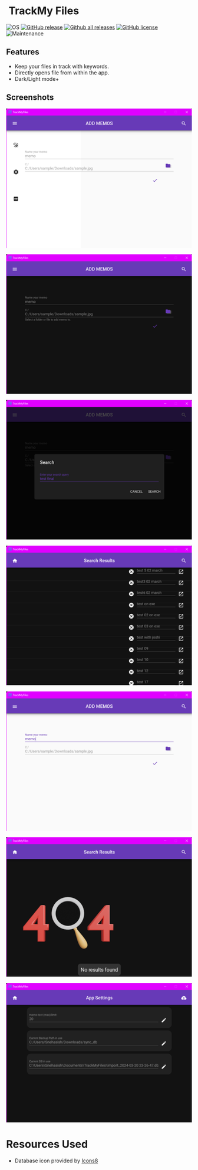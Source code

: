 
# <img src="assets/icon.ico" width="50px" alt=""></img> TrackMy Files
![OS](https://img.shields.io/badge/Windows-3DDC84?style=for-the-badge&logo=windows&logoColor=blue&style=plastic)
[![GitHub release](https://img.shields.io/github/v/release/SNEHASISHROY-125/TrackMyFiles?include_prereleases&color=blueviolet)](https://github.com/SNEHASISHROY-125/TrackMyFiles/releases)
[![Github all releases](https://img.shields.io/github/downloads/SNEHASISHROY-125/TrackMyFiles/total?color=blue&label=GitHub%E2%87%A9&style=plastic)](https://somsubhra.github.io/github-release-stats/?username=cylonid&repository=NativeAlphaForAndroid&page=1&per_page=20)
[![GitHub license](https://img.shields.io/github/license/SNEHASISHROY-125/TrackMyFiles?color=orange)](https://github.com/cylonid/NativeAlphaForAndroid/blob/master/LICENSE)
![Maintenance](https://img.shields.io/badge/Maintained%3F-yes-green.svg)


## Features
  * Keep your files in track with keywords.
  * Directly opens file from within the app.
  * Dark/Light mode+

## Screenshots

![App Screenshot](https://github.com/SNEHASISHROY-125/TrackMyFiles/blob/develop/graphics/TrackMyFiles05.png)

![App Screenshot](https://github.com/SNEHASISHROY-125/TrackMyFiles/blob/develop/graphics/TrackMyFiles02.png)

![App Screenshot](https://github.com/SNEHASISHROY-125/TrackMyFiles/blob/develop/graphics/TrackMyFiles07.png)

![App Screenshot](https://github.com/SNEHASISHROY-125/TrackMyFiles/blob/develop/graphics/TrackMyFiles03.png)

![App Screenshot](https://github.com/SNEHASISHROY-125/TrackMyFiles/blob/develop/graphics/TrackMyFiles04.png)

![App Screenshot](https://github.com/SNEHASISHROY-125/TrackMyFiles/blob/develop/graphics/TrackMyFiles01.png)

![App Screenshot](https://github.com/SNEHASISHROY-125/TrackMyFiles/blob/develop/graphics/TrackMyFiles06.png)

# Resources Used

* Database icon provided by [Icons8](https://icons8.com/icon/o69S13OLJv8d/database)